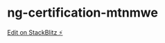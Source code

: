 # ng-certification-mtnmwe

[Edit on StackBlitz ⚡️](https://stackblitz.com/edit/ng-certification-mtnmwe)